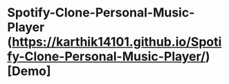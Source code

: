 # Spotify-Clone-Personal-Music-Player (https://karthik14101.github.io/Spotify-Clone-Personal-Music-Player/) [Demo]
